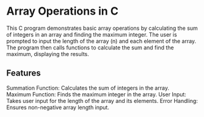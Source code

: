 # Array Operations in C
This C program demonstrates basic array operations by calculating the sum of integers in an array and finding the maximum integer. The user is prompted to input the length of the array (n) and each element of the array. The program then calls functions to calculate the sum and find the maximum, displaying the results.

## Features
Summation Function: Calculates the sum of integers in the array. <br>
Maximum Function: Finds the maximum integer in the array.
User Input: Takes user input for the length of the array and its elements.
Error Handling: Ensures non-negative array length input.
